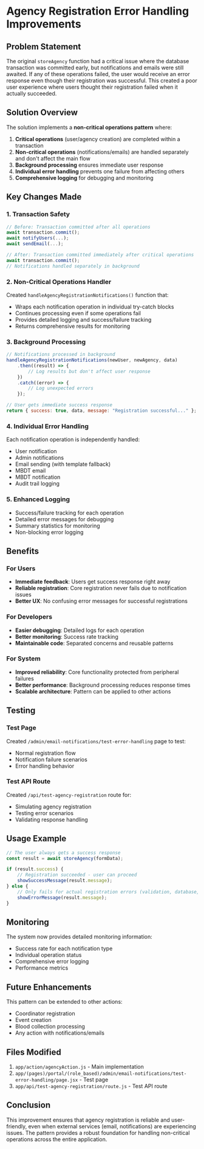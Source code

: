 # Agency Registration Error Handling Improvements

## Problem Statement

The original `storeAgency` function had a critical issue where the database transaction was committed early, but notifications and emails were still awaited. If any of these operations failed, the user would receive an error response even though their registration was successful. This created a poor user experience where users thought their registration failed when it actually succeeded.

## Solution Overview

The solution implements a **non-critical operations pattern** where:

1. **Critical operations** (user/agency creation) are completed within a transaction
2. **Non-critical operations** (notifications/emails) are handled separately and don't affect the main flow
3. **Background processing** ensures immediate user response
4. **Individual error handling** prevents one failure from affecting others
5. **Comprehensive logging** for debugging and monitoring

## Key Changes Made

### 1. Transaction Safety

```javascript
// Before: Transaction committed after all operations
await transaction.commit();
await notifyUsers(...);
await sendEmail(...);

// After: Transaction committed immediately after critical operations
await transaction.commit();
// Notifications handled separately in background
```

### 2. Non-Critical Operations Handler

Created `handleAgencyRegistrationNotifications()` function that:

-   Wraps each notification operation in individual try-catch blocks
-   Continues processing even if some operations fail
-   Provides detailed logging and success/failure tracking
-   Returns comprehensive results for monitoring

### 3. Background Processing

```javascript
// Notifications processed in background
handleAgencyRegistrationNotifications(newUser, newAgency, data)
    .then((result) => {
        // Log results but don't affect user response
    })
    .catch((error) => {
        // Log unexpected errors
    });

// User gets immediate success response
return { success: true, data, message: "Registration successful..." };
```

### 4. Individual Error Handling

Each notification operation is independently handled:

-   User notification
-   Admin notifications
-   Email sending (with template fallback)
-   MBDT email
-   MBDT notification
-   Audit trail logging

### 5. Enhanced Logging

-   Success/failure tracking for each operation
-   Detailed error messages for debugging
-   Summary statistics for monitoring
-   Non-blocking error logging

## Benefits

### For Users

-   **Immediate feedback**: Users get success response right away
-   **Reliable registration**: Core registration never fails due to notification issues
-   **Better UX**: No confusing error messages for successful registrations

### For Developers

-   **Easier debugging**: Detailed logs for each operation
-   **Better monitoring**: Success rate tracking
-   **Maintainable code**: Separated concerns and reusable patterns

### For System

-   **Improved reliability**: Core functionality protected from peripheral failures
-   **Better performance**: Background processing reduces response times
-   **Scalable architecture**: Pattern can be applied to other actions

## Testing

### Test Page

Created `/admin/email-notifications/test-error-handling` page to test:

-   Normal registration flow
-   Notification failure scenarios
-   Error handling behavior

### Test API Route

Created `/api/test-agency-registration` route for:

-   Simulating agency registration
-   Testing error scenarios
-   Validating response handling

## Usage Example

```javascript
// The user always gets a success response
const result = await storeAgency(formData);

if (result.success) {
    // Registration succeeded - user can proceed
    showSuccessMessage(result.message);
} else {
    // Only fails for actual registration errors (validation, database, etc.)
    showErrorMessage(result.message);
}
```

## Monitoring

The system now provides detailed monitoring information:

-   Success rate for each notification type
-   Individual operation status
-   Comprehensive error logging
-   Performance metrics

## Future Enhancements

This pattern can be extended to other actions:

-   Coordinator registration
-   Event creation
-   Blood collection processing
-   Any action with notifications/emails

## Files Modified

1. `app/action/agencyAction.js` - Main implementation
2. `app/(pages)/portal/(role_based)/admin/email-notifications/test-error-handling/page.jsx` - Test page
3. `app/api/test-agency-registration/route.js` - Test API route

## Conclusion

This improvement ensures that agency registration is reliable and user-friendly, even when external services (email, notifications) are experiencing issues. The pattern provides a robust foundation for handling non-critical operations across the entire application.

